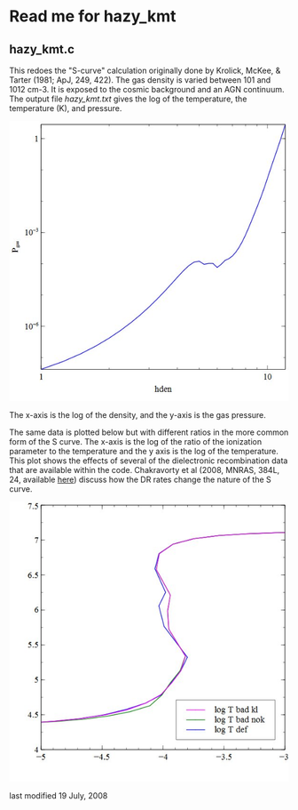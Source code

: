 Read me for hazy\_kmt
=====================

hazy\_kmt.c
-----------

This redoes the "S-curve" calculation originally done by Krolick, McKee, &
Tarter (1981; ApJ, 249, 422).
The gas density is varied between 101 and 1012 cm\-3.
It is exposed to the cosmic background and an AGN continuum.
The output file _hazy\_kmt.txt_ gives the log of the temperature,
the temperature (K), and pressure.

![](hazy_kmt.jpg)

The x-axis is the log of the density, and the y-axis is the gas pressure.

The same data is plotted below but with different ratios in the more common
form of the S curve.
The x-axis is the log of the ratio of the ionization parameter to the
temperature and the y axis is the log of the temperature.
This plot shows the effects of several of the dielectronic recombination data
that are available within the code.
Chakravorty et al (2008, MNRAS, 384L, 24, available
[here](http://adsabs.harvard.edu/abs/2008MNRAS.384L..24C))
discuss how the DR rates change the nature of the S curve.

![](hazy_k1.jpg)

last modified 19 July, 2008
